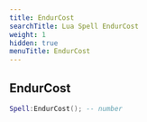 ```yaml
---
title: EndurCost
searchTitle: Lua Spell EndurCost
weight: 1
hidden: true
menuTitle: EndurCost
---
```

## EndurCost
```lua
Spell:EndurCost(); -- number
```